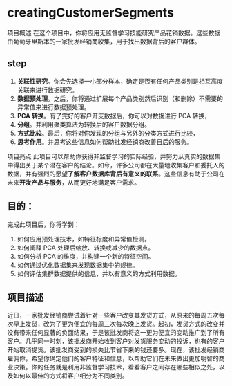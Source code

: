 # creatingCustomerSegments

项目概述
在这个项目中，你将应用无监督学习技能研究产品花销数据。这些数据由葡萄牙里斯本的一家批发经销商收集，用于找出数据背后的客户群体。

## step

1. **关联性研究**。你会先选择一小部分样本，确定是否有任何产品类别是相互高度关联来进行数据研究。
2. **数据预处理**。之后，你将通过扩展每个产品类别然后识别（和删除）不需要的异常值来进行数据预处理。
3. **PCA 转换**。有了完好的客户开支数据后，你可以对数据进行  PCA 转换，
4. **分组**。并利用聚类算法为转换后的客户数据分组。
5. **方式比较**。最后，你将对你发现的分组与另外的分类方式进行比较，
6. **思考作用**。并思考这些信息如何帮助批发经销商改善日后的服务。

项目亮点
此项目可以帮助你获得非监督学习的实际经验，并努力从真实的数据集中得出关于某个潜在客户的结论。如今，许多公司都在大量地收集客户和委托人的数据，并有强烈的愿望**了解客户数据库背后有意义的联系**。这些信息有助于公司在未来**开发产品与服务**，从而更好地满足客户需求。

## 目的：

完成此项目后，你将学到：

1. 如何应用预处理技术，如特征标度和异常值检测。
1. 如何阐释 PCA 处理后缩放、转换或减少的数据点。
1. 如何分析 PCA 的维度，并构建一个新的特征空间。
1. 如何通过优化数据集来发现数据集中的规律。
1. 如何评估集群数据提供的信息，并以有意义的方式利用数据。

## 项目描述

近日，一家批发经销商尝试着针对一些客户改变其发货方式，从原来的每周五次每次早上发货，改为了更为便宜的每周三次每次晚上发货。起初，发货方式的改变并没有带来任何显著的负面结果，于是该批发商将这一更为便宜的变动推广到了所有客户。几乎同一时刻，该批发商开始收到客户对发货服务变动的投诉，也有的客户开始取消提货。该批发商受到的损失比节省下来的钱还要多。现在，该批发经销商雇佣你，希望你确定他们的客户特征和信息，以帮助它们在未来做出更加明智的商业决策。你的任务就是利用非监督学习技术，看看客户之间存在哪些相似之处，以及如何以最佳的方式将客户细分为不同类别。